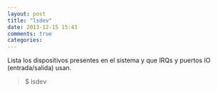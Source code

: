 ```yaml
---
layout: post
title: "lsdev"
date: 2013-12-15 15:43
comments: true
categories: 
---
```

Lista los dispositivos presentes en el sistema y que IRQs y puertos IO (entrada/salida) usan.

>$ lsdev

